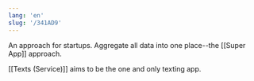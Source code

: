 ```yaml
---
lang: 'en'
slug: '/341AD9'
---
```


An approach for startups. Aggregate all data into one place--the [[Super App]] approach.

[[Texts (Service)]] aims to be the one and only texting app.
